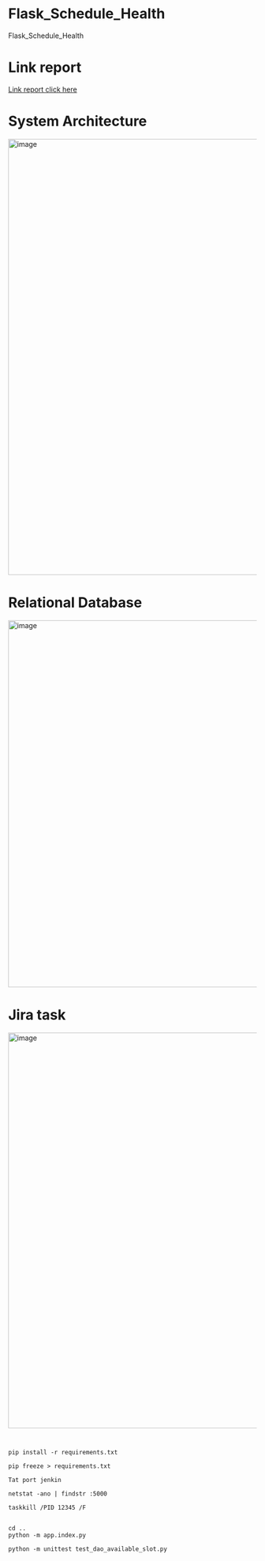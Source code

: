 # Flask_Schedule_Health
Flask_Schedule_Health

<h1>Link report</h1>

<a href="https://docs.google.com/document/d/1wxhVt1w1Gb2qlwhELn7K40SBMxTmMkfW/edit" alt="Link report"> Link report click here <a/>


<h1>System Architecture</h1>

<img width="1158" height="884" alt="image" src="https://github.com/user-attachments/assets/93c1054c-f646-43a7-93ef-a51117e198c4" />


<h1>Relational Database</h1>
<img width="761" height="744" alt="image" src="https://github.com/user-attachments/assets/6e4a1010-7857-4b79-8069-55f4d1aecf8b" />

<h1>Jira task</h1>
<img width="1560" height="802" alt="image" src="https://github.com/user-attachments/assets/9b776879-4017-4920-8abd-1c6fb510511f" />

```


pip install -r requirements.txt

pip freeze > requirements.txt

Tat port jenkin

netstat -ano | findstr :5000

taskkill /PID 12345 /F


cd .. 
python -m app.index.py 

python -m unittest test_dao_available_slot.py


```
